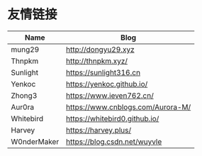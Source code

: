 # 友情链接




| Name        | Blog                              |
| ----------- | --------------------------------- |
| mung29      | http://dongyu29.xyz               |
| Thnpkm      | http://thnpkm.xyz/                |
| Sunlight    | https://sunlight316.cn            |
| Yenkoc      | https://yenkoc.github.io/         |
| Zhong3      | https://www.ieven762.cn/          |
| Aur0ra      | https://www.cnblogs.com/Aurora-M/ |
| Whitebird   | https://whitebird0.github.io/     |
| Harvey      | https://harvey.plus/              |
| W0nderMaker | https://blog.csdn.net/wuyvle      |


